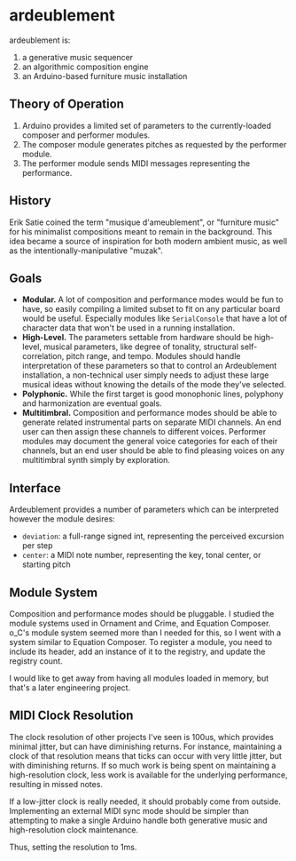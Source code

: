 # ardeublement

ardeublement is:

1. a generative music sequencer
2. an algorithmic composition engine
3. an Arduino-based furniture music installation

## Theory of Operation

1. Arduino provides a limited set of parameters to the currently-loaded composer and performer modules.
2. The composer module generates pitches as requested by the performer module.
3. The performer module sends MIDI messages representing the performance.

## History

Erik Satie coined the term "musique d'ameublement", or "furniture music" for his minimalist compositions meant to remain in the background. This idea became a source of inspiration for both modern ambient music, as well as the intentionally-manipulative "muzak".

## Goals

- **Modular.** A lot of composition and performance modes would be fun to have, so easily compiling a limited subset to fit on any particular board would be useful. Especially modules like `SerialConsole` that have a lot of character data that won't be used in a running installation.
- **High-Level.** The parameters settable from hardware should be high-level, musical parameters, like degree of tonality, structural self-correlation, pitch range, and tempo. Modules should handle interpretation of these parameters so that to control an Ardeublement installation, a non-technical user simply needs to adjust these large musical ideas without knowing the details of the mode they've selected.
- **Polyphonic.** While the first target is good monophonic lines, polyphony and harmonization are eventual goals.
- **Multitimbral.** Composition and performance modes should be able to generate related instrumental parts on separate MIDI channels. An end user can then assign these channels to different voices. Performer modules may document the general voice categories for each of their channels, but an end user should be able to find pleasing voices on any multitimbral synth simply by exploration.

## Interface
Ardeublement provides a number of parameters which can be interpreted however the module desires:

- `deviation`: a full-range signed int, representing the perceived excursion per step
- `center`: a MIDI note number, representing the key, tonal center, or starting pitch

## Module System
Composition and performance modes should be pluggable. I studied the module systems used in Ornament and Crime, and Equation Composer. o_C's module system seemed more than I needed for this, so I went with a system similar to Equation Composer. To register a module, you need to include its header, add an instance of it to the registry, and update the registry count.

I would like to get away from having all modules loaded in memory, but that's a later engineering project.

## MIDI Clock Resolution
The clock resolution of other projects I've seen is 100us, which provides minimal jitter, but can have diminishing returns. For instance, maintaining a clock of that resolution means that ticks can occur with very little jitter, but with diminishing returns. If so much work is being spent on maintaining a high-resolution clock, less work is available for the underlying performance, resulting in missed notes.

If a low-jitter clock is really needed, it should probably come from outside. Implementing an external MIDI sync mode should be simpler than attempting to make a single Arduino handle both generative music and high-resolution clock maintenance.

Thus, setting the resolution to 1ms.


